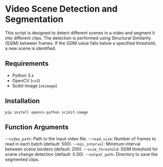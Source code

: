 # Video Scene Detection and Segmentation

This script is designed to detect different scenes in a video and segment it into different clips. The detection is performed using Structural Similarity (SSIM) between frames. If the SSIM value falls below a specified threshold, a new scene is identified.

## Requirements

- Python 3.x
- OpenCV (`cv2`)
- Scikit-Image (`skimage`)

## Installation

```
pip install opencv-python scikit-image
```

## Function Arguments

--`video_path`: Path to the input video file.
--`read_size`: Number of frames to read in each batch (default: 500).
--`min_interval`: Minimum interval between scene borders (default: 200).
--`ssim_threshold`: SSIM threshold for scene change detection (default: 0.50).
--`output_path`: Directory to save the segmented clips.




